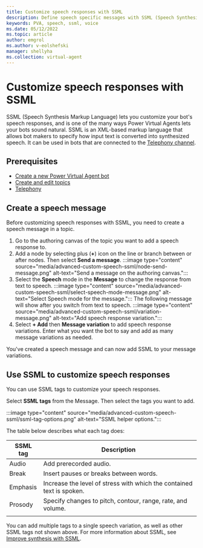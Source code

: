 ```yaml
---
title: Customize speech responses with SSML
description: Define speech specific messages with SSML (Speech Synthesis Markup Language) to control how the message is spoken by the speech service
keywords: PVA, speech, ssml, voice
ms.date: 05/12/2022
ms.topic: article
author: emgrol
ms.author: v-eolshefski
manager: shellyha
ms.collection: virtual-agent
---
```


# Customize speech responses with SSML

SSML (Speech Synthesis Markup Language) lets you customize your bot's speech responses, and is one of the many ways Power Virtual Agents lets your bots sound natural. SSML is an XML-based markup language that allows bot makers to specify how input text is converted into synthesized speech. It can be used in bots that are connected to the [Telephony channel](publication-connect-bot-to-telephony.md).

## Prerequisites

- [Create a new Power Virtual Agent bot](authoring-first-bot.md#create-your-first-bot)
- [Create and edit topics](authoring-create-edit-topics.md)
- [Telephony](publication-connect-bot-to-telephony.md)

## Create a speech message

Before customizing speech responses with SSML, you need to create a speech message in a topic.

1. Go to the authoring canvas of the topic you want to add a speech response to.
1. Add a node by selecting plus (**+**) icon on the line or branch between or after nodes. Then select **Send a message**.
        :::image type="content" source="media/advanced-custom-speech-ssml/node-send-message.png" alt-text="Send a message on the authoring canvas.":::
1. Select the **Speech** mode in the **Message** to change the response from text to speech.
        :::image type="content" source="media/advanced-custom-speech-ssml/select-speech-mode-message.png" alt-text="Select Speech mode for the message.":::
        The following message will show after you switch from text to speech.
        :::image type="content" source="media/advanced-custom-speech-ssml/variation-message.png" alt-text="Add speech response variation.":::
1. Select **+ Add** then **Message variation** to add speech response variations. Enter what you want the bot to say and add as many message variations as needed.

You've created a speech message and can now add SSML to your message variations.

## Use SSML to customize speech responses

You can use SSML tags to customize your speech responses.

Select **SSML tags** from the Message. Then select the tags you want to add.

:::image type="content" source="media/advanced-custom-speech-ssml/ssml-tag-options.png" alt-text="SSML helper options.":::

The table below describes what each tag does:

| SSML tag | Description |
|---|---|
| Audio | Add prerecorded audio. |
| Break | Insert pauses or breaks between words. |
| Emphasis | Increase the level of stress with which the contained text is spoken. |
| Prosody | Specify changes to pitch, contour, range, rate, and volume. |
|||

You can add multiple tags to a single speech variation, as well as other SSML tags not shown above. For more information about SSML, see [Improve synthesis with SSML](/azure/cognitive-services/speech-service/speech-synthesis-markup).
